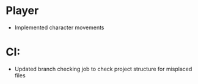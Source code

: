 # Player
- Implemented character movements

# CI:
- Updated branch checking job to check project structure for misplaced files

